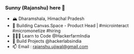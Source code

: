 ### Sunny (Rajanshu) here 👋

- 🏔️ Dharamshala, Himachal Pradesh
- 🚀 Building Canvas.Space - Product Head | #microinteract #micromonetize #hiring
- 👨🏻‍💻 Learn to Code @HackerfarmIndia
- 🤔 Build Projects @hackerlabsindia
- 📫 Email : rajanshu.ujjwal@gmail.com  
